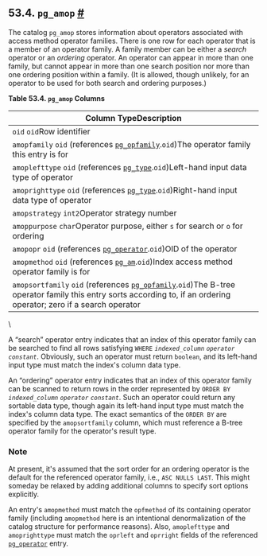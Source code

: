## 53.4. `pg_amop` [#](#CATALOG-PG-AMOP)

The catalog `pg_amop` stores information about operators associated with access method operator families. There is one row for each operator that is a member of an operator family. A family member can be either a *search* operator or an *ordering* operator. An operator can appear in more than one family, but cannot appear in more than one search position nor more than one ordering position within a family. (It is allowed, though unlikely, for an operator to be used for both search and ordering purposes.)

**Table 53.4. `pg_amop` Columns**

| Column TypeDescription                                                                                                                                                                                               |
| -------------------------------------------------------------------------------------------------------------------------------------------------------------------------------------------------------------------- |
| `oid` `oid`Row identifier                                                                                                                                                                                            |
| `amopfamily` `oid` (references [`pg_opfamily`](catalog-pg-opfamily.html "53.35. pg_opfamily").`oid`)The operator family this entry is for                                                                            |
| `amoplefttype` `oid` (references [`pg_type`](catalog-pg-type.html "53.64. pg_type").`oid`)Left-hand input data type of operator                                                                                      |
| `amoprighttype` `oid` (references [`pg_type`](catalog-pg-type.html "53.64. pg_type").`oid`)Right-hand input data type of operator                                                                                    |
| `amopstrategy` `int2`Operator strategy number                                                                                                                                                                        |
| `amoppurpose` `char`Operator purpose, either `s` for search or `o` for ordering                                                                                                                                      |
| `amopopr` `oid` (references [`pg_operator`](catalog-pg-operator.html "53.34. pg_operator").`oid`)OID of the operator                                                                                                 |
| `amopmethod` `oid` (references [`pg_am`](catalog-pg-am.html "53.3. pg_am").`oid`)Index access method operator family is for                                                                                          |
| `amopsortfamily` `oid` (references [`pg_opfamily`](catalog-pg-opfamily.html "53.35. pg_opfamily").`oid`)The B-tree operator family this entry sorts according to, if an ordering operator; zero if a search operator |

\

A “search” operator entry indicates that an index of this operator family can be searched to find all rows satisfying `WHERE` *`indexed_column`* *`operator`* *`constant`*. Obviously, such an operator must return `boolean`, and its left-hand input type must match the index's column data type.

An “ordering” operator entry indicates that an index of this operator family can be scanned to return rows in the order represented by `ORDER BY` *`indexed_column`* *`operator`* *`constant`*. Such an operator could return any sortable data type, though again its left-hand input type must match the index's column data type. The exact semantics of the `ORDER BY` are specified by the `amopsortfamily` column, which must reference a B-tree operator family for the operator's result type.

### Note

At present, it's assumed that the sort order for an ordering operator is the default for the referenced operator family, i.e., `ASC NULLS LAST`. This might someday be relaxed by adding additional columns to specify sort options explicitly.

An entry's `amopmethod` must match the `opfmethod` of its containing operator family (including `amopmethod` here is an intentional denormalization of the catalog structure for performance reasons). Also, `amoplefttype` and `amoprighttype` must match the `oprleft` and `oprright` fields of the referenced [`pg_operator`](catalog-pg-operator.html "53.34. pg_operator") entry.